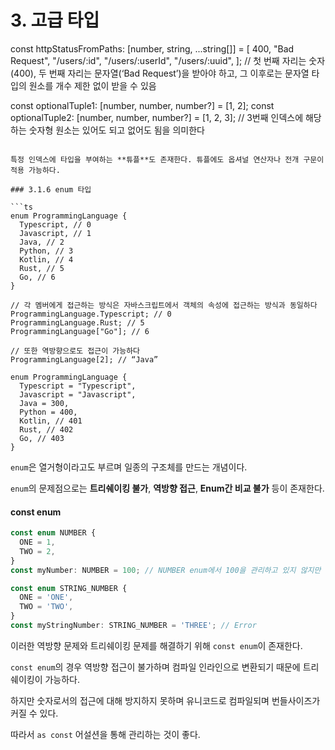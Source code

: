 # 3. 고급 타입

const httpStatusFromPaths: [number, string, ...string[]] = [
400,
"Bad Request",
"/users/:id",
"/users/:userId",
"/users/:uuid",
];
// 첫 번째 자리는 숫자(400), 두 번째 자리는 문자열(‘Bad Request’)을 받아야 하고, 그 이후로는 문자열 타입의 원소를 개수 제한 없이 받을 수 있음

const optionalTuple1: [number, number, number?] = [1, 2];
const optionalTuple2: [number, number, number?] = [1, 2, 3]; // 3번째 인덱스에 해당하는 숫자형 원소는 있어도 되고 없어도 됨을 의미한다

````

특정 인덱스에 타입을 부여하는 **튜플**도 존재한다. 튜플에도 옵셔널 연산자나 전개 구문이 적용 가능하다.

### 3.1.6 enum 타입

```ts
enum ProgrammingLanguage {
  Typescript, // 0
  Javascript, // 1
  Java, // 2
  Python, // 3
  Kotlin, // 4
  Rust, // 5
  Go, // 6
}

// 각 멤버에게 접근하는 방식은 자바스크립트에서 객체의 속성에 접근하는 방식과 동일하다
ProgrammingLanguage.Typescript; // 0
ProgrammingLanguage.Rust; // 5
ProgrammingLanguage["Go"]; // 6

// 또한 역방향으로도 접근이 가능하다
ProgrammingLanguage[2]; // “Java”

enum ProgrammingLanguage {
  Typescript = "Typescript",
  Javascript = "Javascript",
  Java = 300,
  Python = 400,
  Kotlin, // 401
  Rust, // 402
  Go, // 403
}
````

`enum`은 열거형이라고도 부르며 일종의 구조체를 만드는 개념이다.

`enum`의 문제점으로는 **트리쉐이킹 불가**, **역방향 접근**, **Enum간 비교 불가** 등이 존재한다.

#### const enum

```ts
const enum NUMBER {
  ONE = 1,
  TWO = 2,
}
const myNumber: NUMBER = 100; // NUMBER enum에서 100을 관리하고 있지 않지만 이는 에러를 발생시키지 않는다

const enum STRING_NUMBER {
  ONE = 'ONE',
  TWO = 'TWO',
}
const myStringNumber: STRING_NUMBER = 'THREE'; // Error
```

이러한 역방향 문제와 트리쉐이킹 문제를 해결하기 위해 `const enum`이 존재한다.

`const enum`의 경우 역방향 접근이 불가하며 컴파일 인라인으로 변환되기 때문에 트리쉐이킹이 가능하다.

하지만 숫자로서의 접근에 대해 방지하지 못하며 유니코드로 컴파일되며 번들사이즈가 커질 수 있다.

따라서 `as const` 어설션을 통해 관리하는 것이 좋다.
